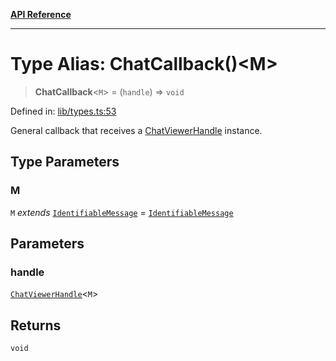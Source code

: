 [**API Reference**](../README.md)

***

# Type Alias: ChatCallback()\<M\>

> **ChatCallback**\<`M`\> = (`handle`) => `void`

Defined in: [lib/types.ts:53](https://github.com/wix-incubator/chat-viewer/blob/471a1f3ecfdb5a33a5c084cf260a676004074615/lib/types.ts#L53)

General callback that receives a [ChatViewerHandle](../interfaces/ChatViewerHandle.md) instance.

## Type Parameters

### M

`M` *extends* [`IdentifiableMessage`](IdentifiableMessage.md) = [`IdentifiableMessage`](IdentifiableMessage.md)

## Parameters

### handle

[`ChatViewerHandle`](../interfaces/ChatViewerHandle.md)\<`M`\>

## Returns

`void`
